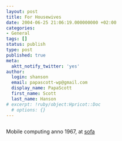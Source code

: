 ```yaml
---
layout: post
title: For Housewives
date: 2004-06-25 21:06:19.000000000 +02:00
categories:
- General
tags: []
status: publish
type: post
published: true
meta:
  aktt_notify_twitter: 'yes'
author:
  login: shanson
  email: papascott-wp@gmail.com
  display_name: PapaScott
  first_name: Scott
  last_name: Hanson
# excerpt: !ruby/object:Hpricot::Doc
  # options: {}
---
```

<p><a href="http://arrog.antville.org/stories/831784/"><img src="http://www.papascott.de/wordpress/wp-content/uploads/2004/06/forhousewives.jpg" alt="" border="0" /></a></p>
<p>Mobile computing anno 1967, at <a href="http://arrog.antville.org/stories/831784/">sofa</a></p>
